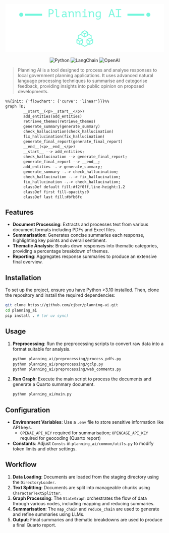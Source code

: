 <div align="center">

![](./reports/DOCS/figs/logo_transparent.png)

![Python](https://img.shields.io/badge/Python-FFD43B?style=for-the-badge&logo=python&logoColor=blue)
![LangChain](https://img.shields.io/badge/langchain-1C3C3C?style=for-the-badge&logo=langchain&logoColor=white)
![OpenAI](https://img.shields.io/badge/OpenAI-74aa9c?style=for-the-badge&logo=openai&logoColor=white)

</div>

> Planning AI is a tool designed to process and analyse responses to local government planning applications. It uses advanced natural language processing techniques to summarise and categorise feedback, providing insights into public opinion on proposed developments.

```mermaid
%%{init: {'flowchart': {'curve': 'linear'}}}%%
graph TD;
        __start__(<p>__start__</p>)
        add_entities(add_entities)
        retrieve_themes(retrieve_themes)
        generate_summary(generate_summary)
        check_hallucination(check_hallucination)
        fix_hallucination(fix_hallucination)
        generate_final_report(generate_final_report)
        __end__(<p>__end__</p>)
        __start__ --> add_entities;
        check_hallucination --> generate_final_report;
        generate_final_report --> __end__;
        add_entities -.-> generate_summary;
        generate_summary -.-> check_hallucination;
        check_hallucination -.-> fix_hallucination;
        fix_hallucination -.-> check_hallucination;
        classDef default fill:#f2f0ff,line-height:1.2
        classDef first fill-opacity:0
        classDef last fill:#bfb6fc
```

## Features

- **Document Processing**: Extracts and processes text from various document formats including PDFs and Excel files.
- **Summarisation**: Generates concise summaries each response, highlighting key points and overall sentiment.
- **Thematic Analysis**: Breaks down responses into thematic categories, providing a percentage breakdown of themes.
- **Reporting**: Aggregates response summaries to produce an extensive final overview.

## Installation

To set up the project, ensure you have Python >3.10 installed. Then, clone the repository and install the required dependencies:

```bash
git clone https://github.com/cjber/planning-ai.git
cd planning_ai
pip install . # (or uv sync)
```

## Usage

1. **Preprocessing**: Run the preprocessing scripts to convert raw data into a format suitable for analysis.
   ```bash
   python planning_ai/preprocessing/process_pdfs.py
   python planning_ai/preprocessing/gclp.py
   python planning_ai/preprocessing/web_comments.py
   ```

2. **Run Graph**: Execute the main script to process the documents and generate a Quarto summary document.
   ```bash
   python planning_ai/main.py
   ```

## Configuration

- **Environment Variables**: Use a `.env` file to store sensitive information like API keys.
    - `OPENAI_API_KEY` required for summarisation; `OPENCAGE_API_KEY` required for geocoding (Quarto report)
- **Constants**: Adjust `Consts` in `planning_ai/common/utils.py` to modify token limits and other settings.

## Workflow

1. **Data Loading**: Documents are loaded from the staging directory using the `DirectoryLoader`.
2. **Text Splitting**: Documents are split into manageable chunks using `CharacterTextSplitter`.
3. **Graph Processing**: The `StateGraph` orchestrates the flow of data through various nodes, including mapping and reducing summaries.
4. **Summarisation**: The `map_chain` and `reduce_chain` are used to generate and refine summaries using LLMs.
5. **Output**: Final summaries and thematic breakdowns are used to produce a final Quarto report.
